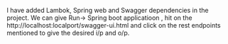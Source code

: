 I have added Lambok, Spring web and Swagger dependencies in the project. We can give Run-> Spring boot applicatioon , hit on the http://localhost:localport/swagger-ui.html and click on the rest endpoints mentioned to give the desired i/p and o/p.

